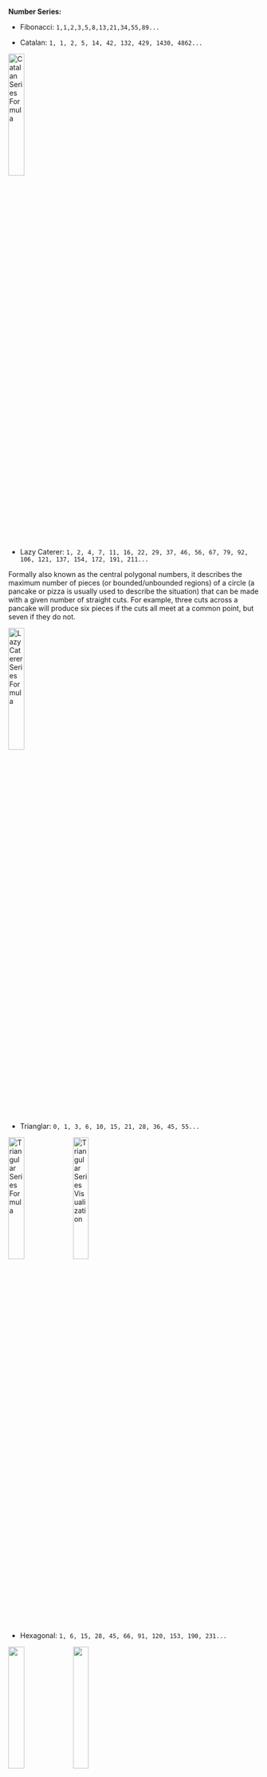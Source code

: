  **Number Series:**
 
* Fibonacci:
```1,1,2,3,5,8,13,21,34,55,89... ```
 
* Catalan:
```1, 1, 2, 5, 14, 42, 132, 429, 1430, 4862...```

<img src="/ProgrammingCompetition/Images/CatalanSeries.png" alt="Catalan Series Formula" width="25%">
     
* Lazy Caterer:
```1, 2, 4, 7, 11, 16, 22, 29, 37, 46, 56, 67, 79, 92, 106, 121, 137, 154, 172, 191, 211...```

Formally also known as the central polygonal numbers, it describes the maximum number of pieces (or bounded/unbounded regions) of a circle (a pancake or pizza is usually used to describe the situation) that can be made with a given number of straight cuts. For example, three cuts across a pancake will produce six pieces if the cuts all meet at a common point, but seven if they do not.

<img src="/ProgrammingCompetition/Images/LazyCatererSeries.png" alt="Lazy Caterer Series Formula" width="25%">

* Trianglar:
```0, 1, 3, 6, 10, 15, 21, 28, 36, 45, 55...```

<img src="/ProgrammingCompetition/Images/TriangleNumberSeries.png" alt="Triangular Series Formula" width="25%">

<img src="/ProgrammingCompetition/Images/TriangleNumberSeriesVisualization.png" alt="Triangular Series Visualization" width="25%">

* Hexagonal:
```1, 6, 15, 28, 45, 66, 91, 120, 153, 190, 231...```

<img src="/ProgrammingCompetition/Images/HexagonalNumberSeries.png" width="25%">

<img src="/ProgrammingCompetition/Images/HexagonalNumberSeriesVisualization.png" width="25%">

* Subfactorial denoted !n represents a lot of common patterns, notably the number of ways elements can be
* arranged such that each element is not found in it's starting position.

``` 0 1 2 9 44 265 1854 14833 ... ```

<img src="/ProgrammingCompetition/Images/subfactorial.png" width="25%">
